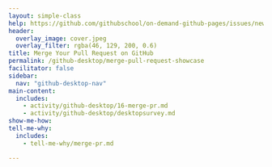 ```yaml
---
layout: simple-class
help: https://github.com/githubschool/on-demand-github-pages/issues/new?title=I%20need%20help&body=Describe%20what%20you%20need%20help%20with%20here.
header:
  overlay_image: cover.jpeg
  overlay_filter: rgba(46, 129, 200, 0.6)
title: Merge Your Pull Request on GitHub
permalink: /github-desktop/merge-pull-request-showcase
facilitator: false
sidebar:
  nav: "github-desktop-nav"
main-content:
  includes:
    - activity/github-desktop/16-merge-pr.md
    - activity/github-desktop/desktopsurvey.md
show-me-how:
tell-me-why:
  includes:
    - tell-me-why/merge-pr.md

---
```

